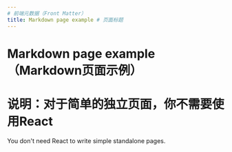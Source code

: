 ```yaml
---
# 前端元数据（Front Matter）
title: Markdown page example # 页面标题
---
```


# Markdown page example（Markdown页面示例）

# 说明：对于简单的独立页面，你不需要使用React
You don't need React to write simple standalone pages.
